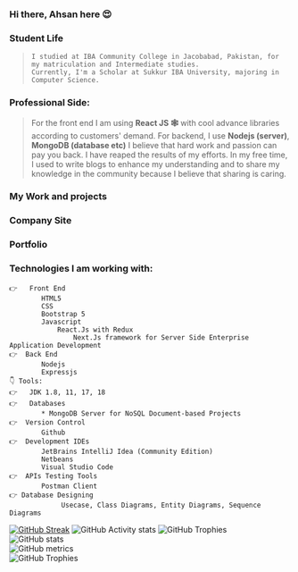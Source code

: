 ### Hi there, Ahsan here 😍 

    
### Student Life
>     I studied at IBA Community College in Jacobabad, Pakistan, for my matriculation and Intermediate studies.
>     Currently, I'm a Scholar at Sukkur IBA University, majoring in Computer Science.
###  Professional Side:
>   For the front end I am using **React JS 🕸️** with cool advance libraries according to customers' demand.
    For backend, I use **Nodejs (server)**, **MongoDB (database etc)**
    I believe that hard work and passion can pay you back. I have reaped the results of my efforts. In my free time, I used to write blogs to enhance my      understanding and to share my knowledge in the community because I believe that sharing is caring.
### My Work and projects

### Company Site

### Portfolio

### Technologies I am working with:
    👉	Front End
            HTML5
            CSS
            Bootstrap 5
            Javascript
                React.Js with Redux
                    Next.Js framework for Server Side Enterprise Application Development
    👉  Back End
            Nodejs
            Expressjs
    👇 Tools:
    👉	JDK 1.8, 11, 17, 18
    👉	Databases
            * MongoDB Server for NoSQL Document-based Projects
    👉  Version Control
            Github
    👉  Development IDEs
            JetBrains IntelliJ Idea (Community Edition)
            Netbeans
            Visual Studio Code
    👉  APIs Testing Tools
            Postman Client
    👉 Database Designing
                 Usecase, Class Diagrams, Entity Diagrams, Sequence Diagrams
[![GitHub Streak](https://streak-stats.demolab.com/?user=ahsan-ali49)](https://git.io/streak-stats)
 ![GitHub Activity stats]( https://activity-graph.herokuapp.com/graph?username=ahsan-ali49)
![GitHub Trophies ](https://github-profile-trophy.vercel.app/?username=ahsan-ali49)  
![GitHub stats](https://github-readme-stats.vercel.app/api?username=ahsan-ali49&show_icons=true&theme=dark)  
![GitHub metrics](https://metrics.lecoq.io/ahsan-ali49)  
![GitHub Trophies ](https://github-readme-stats.vercel.app/api/top-langs/?username=ahsan-ali49)  
